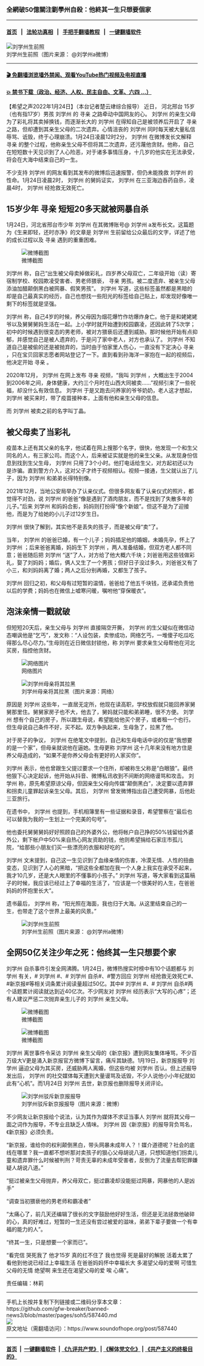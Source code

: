 ### 全網破50億關注劉學州自殺：他終其一生只想要個家
------------------------

#### [首页](https://github.com/gfw-breaker/banned-news3/blob/master/README.md) &nbsp;&nbsp;|&nbsp;&nbsp; [法轮功真相](https://github.com/begood0513/basic/blob/master/README.md)  &nbsp;&nbsp;|&nbsp;&nbsp; [手把手翻墙教程](https://github.com/gfw-breaker/guides/wiki)  &nbsp;&nbsp;|&nbsp;&nbsp; [一键翻墙软件](https://github.com/gfw-breaker/nogfw/blob/master/README.md)  



<div><img alt="刘学州生前照" src="https://img.soundofhope.org/2022-01/gettyimages-1233993068-1643031886122.jpg"/>
<br/><figcaption class="caption">
 刘学州生前照（图片来源： @刘学州a微博）
</figcaption></div><hr/>

#### [ 🎬  免翻墙浏览墙外禁闻、观看YouTube热门视频及电视直播](https://github.com/gfw-breaker/HelloWorld)

#### [ 💥  禁书下载（政治、经济、人权、民主自由、文革、六四 ...）](https://github.com/gfw-breaker/books/blob/master/README.md)

<div><div class="Content__Wrapper sc-1bvya0-0 grZQxZ">
 <p class="meta-top">
  <span class="meta">
   【希望之声2022年1月24日】（本台记者楚云珒综合报导）
  </span>
  近日，
  <ok href="/term/264970">
   河北邢台
  </ok>
  15岁（也有指17岁）男孩
  <ok href="/term/684913">
   刘学州
  </ok>
  的
  <ok href="/term/134296">
   寻亲
  </ok>
  之路牵动中国网友的心。
  <ok href="/term/684913">
   刘学州
  </ok>
  的亲生父母为了彩礼将其卖掉换钱，而逐渐长大的
  <ok href="/term/684913">
   刘学州
  </ok>
  在得知自己是被领养后开启了
  <ok href="/term/134296">
   寻亲
  </ok>
  之路，但却遭到其亲生父母的二次遗弃。心情沮丧的
  <ok href="/term/684913">
   刘学州
  </ok>
  同时每天被大量私信辱骂、诋毁，终于心理崩溃。1月24日凌晨12时2分，
  <ok href="/term/684913">
   刘学州
  </ok>
  在微博发长文解释
  <ok href="/term/134296">
   寻亲
  </ok>
  的整个过程，他称亲生父母不但将其二次遗弃，还污蔑他贪财。他称，自己在短短数十天见识到了人心险恶，对于诸多事情压身，十几岁的他实在无法承受，将会在大海中结束自己的一生。
 </p>
 <p>
  不少支持
  <ok href="/term/684913">
   刘学州
  </ok>
  的网友看到其发布的微博后迅速报警，但仍未能挽救
  <ok href="/term/684913">
   刘学州
  </ok>
  的性命。1月24日凌晨2时，
  <ok href="/term/684913">
   刘学州
  </ok>
  的舅妈证实，
  <ok href="/term/684913">
   刘学州
  </ok>
  在三亚海边吞药自杀，凌晨4时，
  <ok href="/term/684913">
   刘学州
  </ok>
  经抢救无效死亡。
 </p>
 <h2>
  15岁少年
  <ok href="/term/134296">
   寻亲
  </ok>
  短短20多天就被网暴自杀
 </h2>
 <p>
  1月24日，河北省邢台市少年
  <ok href="/term/684913">
   刘学州
  </ok>
  在其微博账号@
  <ok href="/term/684913">
   刘学州
  </ok>
  a发布长文。这篇题为《生来即轻，还时亦净》的文章是
  <ok href="/term/684913">
   刘学州
  </ok>
  生前留给公众最后的文字，详述了他的成长过程以及
  <ok href="/term/134296">
   寻亲
  </ok>
  遇到的重重困难。
 </p>
 <figure class="OImage__StyledFigure-sc-1lfley0-0 hHSfVg">
  <img alt="微博截图" src="https://img.soundofhope.org/2022-01/post-660444-5fd4ea98c7b4d-1643032124941.png"/>
  <br/><figcaption>
   微博截图
  </figcaption>
 </figure>
 <p>
  <ok href="/term/684913">
   刘学州
  </ok>
  称，自己“出生被父母卖掉做彩礼，四岁养父母双亡，二年级开始（读）寄宿制学校、校园欺凌受害者、男老师猥亵，
  <ok href="/term/134296">
   寻亲
  </ok>
  男孩。被二度遗弃、被亲生父母添油加醋颠倒黑白被网暴、假笑男孩”。
  <ok href="/term/684913">
   刘学州
  </ok>
  写道，这些标签虽然都是黑暗的却是自己最真实的经历，自己也想找一些阳光的标签给自己贴上，却发现好像唯一剩下的标签就是坚强。
 </p>
 <p>
  <ok href="/term/684913">
   刘学州
  </ok>
  称，自己4岁的时候，养父母因为烟花爆竹作坊爆炸身亡。他于是和姥姥姥爷以及舅舅舅妈生活在一起。上小学时就开始遭到校园霸凌，还因此转了5次学；初中的时候遇到很变态的男老师，被对方猥亵后还遭到威胁。那时候他开始有点抑郁，并感觉自己是被人遗弃的，于是问了家中老人，对方也承认了。
  <ok href="/term/684913">
   刘学州
  </ok>
  不知道自己是被偷的还是被抛弃的，当时由于怕家里人伤心，一直没有下定决心
  <ok href="/term/134296">
   寻亲
  </ok>
  ，只在宝贝回家志愿者网站登记了一下。直到看到孙海洋一家抱在一起的视频后，他决定开始
  <ok href="/term/134296">
   寻亲
  </ok>
  。
 </p>
 <p>
  2020年12月，
  <ok href="/term/684913">
   刘学州
  </ok>
  在网上发布
  <ok href="/term/134296">
   寻亲
  </ok>
  视频，“我叫
  <ok href="/term/684913">
   刘学州
  </ok>
  ，大概出生于2004到2006年之间，身体健康，大约三个月时在山西大同被卖......”视频引来了一些祝福，却没什么有效信息。
  <ok href="/term/684913">
   刘学州
  </ok>
  于是又跑去问养家的爷爷奶奶，老人这才想起，
  <ok href="/term/684913">
   刘学州
  </ok>
  被买来时，带了疫苗接种本，上面有他和亲生父母的信息。
 </p>
 <p>
  而
  <ok href="/term/684913">
   刘学州
  </ok>
  被卖之前的名字叫丁晶。
 </p>
 <h2>
  被父母卖了当彩礼
 </h2>
 <p>
  疫苗本上还有其父亲的名字，他试着在网上搜那个名字，很快，他发现一个和生父同名的人，有三家公司。而这个人，后来被证实就是他的亲生父亲。从发现身份信息到找到生父生母，
  <ok href="/term/684913">
   刘学州
  </ok>
  只用了3个小时。他打电话给生父，对方起初还以为是诈骗。直到警方介入，这对父子才终于视频相认。视频一接通，生父就认出了儿子，因为
  <ok href="/term/684913">
   刘学州
  </ok>
  和弟弟长得特别像。
 </p>
 <p>
  2021年12月，当地公安局举办了认亲仪式。但很多网友看了认亲仪式的照片，都觉得不对劲，说
  <ok href="/term/684913">
   刘学州
  </ok>
  的爸爸“像是遇到了酒肉朋友，而不是找到了失散多年的儿子。”后来
  <ok href="/term/684913">
   刘学州
  </ok>
  和妈妈合影，妈妈则打扮得“像个新娘”。但这不是为了迎接他，而是为了给她的小儿子过12岁生日。
 </p>
 <p>
  <ok href="/term/684913">
   刘学州
  </ok>
  很快了解到，其实他不是丢失的孩子，而是被父母“卖”了。
 </p>
 <p>
  当年，
  <ok href="/term/684913">
   刘学州
  </ok>
  的爸爸已婚，有一个儿子；妈妈插足他的婚姻，未婚先孕，怀上了
  <ok href="/term/684913">
   刘学州
  </ok>
  ；后来爸爸离婚，妈妈生下
  <ok href="/term/684913">
   刘学州
  </ok>
  ，两人准备结婚，但双方老人都不同意；爸爸随后把
  <ok href="/term/684913">
   刘学州
  </ok>
  “送”了人，对方给了他大概六千块；刘爸爸用这些钱做彩礼，娶了刘妈妈；婚后，俩人又生了一个男孩；但好日子没过多久，刘爸爸又有了小三，和刘妈妈离了婚；两人之后分别再婚，又都生了孩子。
 </p>
 <p>
  <ok href="/term/684913">
   刘学州
  </ok>
  回归之初，和父母有过短暂的温情，爸爸给了他五千块钱，还承诺负责他以后的学费；妈妈也在微信上嘘寒问暖，嘱咐他“穿保暖衣”。
 </p>
 <h2>
  泡沫亲情一戳就破
 </h2>
 <p>
  但短短20天后，亲生父母与
  <ok href="/term/684913">
   刘学州
  </ok>
  直接隔空开撕，
  <ok href="/term/684913">
   刘学州
  </ok>
  的生父疑似在微信动态嘲讽他是“乞丐”，发文称：“人设包装，卖惨成功，网络乞丐，一堆傻子吃瓜吃得那么尽心尽力。”生母则在近日微信封锁他，称
  <ok href="/term/684913">
   刘学州
  </ok>
  要求亲生父母帮他在河北买房，指控他贪财。
 </p>
 <figure class="OImage__StyledFigure-sc-1lfley0-0 hHSfVg">
  <img alt="网络图片" src="https://img.soundofhope.org/2022-01/1643032447629.jpg"/>
  <br/><figcaption>
   网络图片
  </figcaption>
 </figure>
 <figure class="OImage__StyledFigure-sc-1lfley0-0 hHSfVg">
  <img alt="刘学州母亲将其拉黑" src="https://img.soundofhope.org/2022-01/006qjil5gy1gyo1sakzxxj30u04t41kz-1643032512366.jpg"/>
  <br/><figcaption>
   刘学州母亲将其拉黑（图片来源：网络）
  </figcaption>
 </figure>
 <p>
  原因是
  <ok href="/term/684913">
   刘学州
  </ok>
  这些年，一直居无定所，他现在读高职，学校放假就只能回养家舅舅那里住。舅舅家房子也不大，他去了，舅妈就只能和弟弟睡，很不方便。
  <ok href="/term/684913">
   刘学州
  </ok>
  想有个自己的房子，所以跟生母说，希望能给他买个房子，或者租一个也行。但生母说自己条件不好，买不起。双方争执起来，生母急了，拉黑了他。
 </p>
 <p>
  对于房子的争议，
  <ok href="/term/684913">
   刘学州
  </ok>
  在绝笔文中提到，自己和生母电话中说的仅是“我想要的是一个家”，但母亲就说他在逼她。生母更称
  <ok href="/term/684913">
   刘学州
  </ok>
  这十几年来没有地方住是养父母造成的，“如果不是你养父母会有更好的人家买你”。
 </p>
 <p>
  <ok href="/term/684913">
   刘学州
  </ok>
  表示，他也曾跟生父提过要求一个住所，却被称生父称是“白眼狼”。最终他狠下心决定起诉，他开始从抖音、微博私讯收到不间断的网络谩骂和攻击。
  <ok href="/term/684913">
   刘学州
  </ok>
  称，原先希望原谅父母，但因亲生父母向传媒“颠倒黑白”，决定要以遗弃罪和拐卖儿童罪起诉亲生父母。其后，
  <ok href="/term/684913">
   刘学州
  </ok>
  曾发微博指出自己遭受网暴，后他赴三亚旅行。
 </p>
 <p>
  在遗书中，
  <ok href="/term/684913">
   刘学州
  </ok>
  也提到，手机相簿里有一些证据和录音，希望警察在“最后也可以替我为我的一生划上一个完美的句号”。
 </p>
 <p>
  他也委托舅舅舅妈好好照顾自己的外婆外公，他将帐户自己挣的50%钱留给外婆外公，剩下帐户中50%来自热心网友资助的钱，他则希望捐给石家庄市孤儿院，“给那些小朋友们买一些漂亮的衣服和好吃的”。
 </p>
 <p>
  <ok href="/term/684913">
   刘学州
  </ok>
  文末提到，自己这一生见识到了血缘亲情的伤害，冷漠无情、人性的扭曲变态，见识到了人心的黑暗，“把这些全都加在我一个人身上我实在承受不起来，我才10几岁，还是大人眼里的不懂事的小孩子。”
  <ok href="/term/684913">
   刘学州
  </ok>
  写道，等大家看到这篇稿子的时候，我应该已经过上了幸福的生活了，“应该是一个很美好的人生，在爸爸妈妈的怀抱里长大”。
 </p>
 <p>
  遗书最后，
  <ok href="/term/684913">
   刘学州
  </ok>
  称，“阳光照在海面，我也归于大海。从这里结束自己的一生，也带走了这个世界上最美的风景。”
 </p>
 <figure class="OImage__StyledFigure-sc-1lfley0-0 hHSfVg">
  <img alt="刘学州生前照" src="https://img.soundofhope.org/2022-01/006qjil5ly1gylptnlj07j31hw1zuu0x-1643032803744.jpg"/>
  <br/><figcaption>
   刘学州生前照（图片来源： @刘学州a微博）
  </figcaption>
 </figure>
 <h2>
  全网50亿关注少年之死：他终其一生只想要个家
 </h2>
 <p>
  <ok href="/term/684913">
   刘学州
  </ok>
  自杀事件引发全网沸腾。1月24日，微博热搜实时榜中有10个话题都与
  <ok href="/term/684913">
   刘学州
  </ok>
  有关，#
  <ok href="/term/684913">
   刘学州
  </ok>
  #、#
  <ok href="/term/684913">
   刘学州
  </ok>
  自杀#、#警方回应
  <ok href="/term/684913">
   刘学州
  </ok>
  经抢救无效死亡#、#新京报#等相关词条累计阅读量超过50亿。其中#
  <ok href="/term/684913">
   刘学州
  </ok>
  #、#
  <ok href="/term/684913">
   刘学州
  </ok>
  自杀#两个话题累计阅读就达到近40亿次。不少网友对
  <ok href="/term/684913">
   刘学州
  </ok>
  经历表示“大写的心疼”；还有人建议严惩二次抛弃亲生儿子的
  <ok href="/term/684913">
   刘学州
  </ok>
  亲生父母。
 </p>
 <figure class="OImage__StyledFigure-sc-1lfley0-0 hHSfVg">
  <img alt="微博截图" src="https://img.soundofhope.org/2022-01/post-660444-5fd4ea9e7ce1c-1643032704329.png"/>
  <br/><figcaption>
   微博截图
  </figcaption>
 </figure>
 <figure class="OImage__StyledFigure-sc-1lfley0-0 hHSfVg">
  <img alt="微博截图" src="https://img.soundofhope.org/2022-01/post-660442-5fd4e5a2b6fc3-1643032743558.png"/>
  <br/><figcaption>
   微博截图
  </figcaption>
 </figure>
 <p>
  <ok href="/term/684913">
   刘学州
  </ok>
  离世事件令采访
  <ok href="/term/684913">
   刘学州
  </ok>
  亲生父母的《新京报》遭到网友集体唾骂，不少百万级大V更是涌入新京报官方微博下留言，痛斥其缺德。1月19日，新京报报导
  <ok href="/term/684913">
   刘学州
  </ok>
  逼迫父母为其买房，还威胁两人离婚，但这些均被
  <ok href="/term/684913">
   刘学州
  </ok>
  否认。但上述报导发出后，
  <ok href="/term/684913">
   刘学州
  </ok>
  的社交媒体每天遭到大量谩骂及诋毁，不少人说他小小年纪就如此有“心机”。而1月24日
  <ok href="/term/684913">
   刘学州
  </ok>
  去世，新京报也删除报导关闭评论。
 </p>
 <figure class="OImage__StyledFigure-sc-1lfley0-0 hHSfVg">
  <img alt="刘学州驳斥新京报报导" src="https://img.soundofhope.org/2022-01/gettyimages-57604062-1643032861468.jpg"/>
  <br/><figcaption>
   刘学州驳斥新京报报导（图片来源：微博）
  </figcaption>
 </figure>
 <p>
  不少网友让新京报给个说法，认为其作为媒体不求证当事人
  <ok href="/term/684913">
   刘学州
  </ok>
  就将其父母一面之词作为报导，不专业且缺乏人情味。
  <ok href="/term/684913">
   刘学州
  </ok>
  因《新京报》的报导背负骂名，《新京报》必须负责。
 </p>
 <p>
  “新京报，谁给你的权利颠倒黑白，带头网暴未成年人？！媒介道德呢？社会的底线在哪里？我一直都不想听那对卖孩子的狠心父母胡说八道，只想知道他们拐卖儿童和遗弃罪什么时候被判刑？苛责无辜的未成年受害者，反倒为了流量去帮犯罪嫌疑人胡说八道。”
 </p>
 <p>
  ​​​“挺过被亲生父母抛弃，养父母双亡，挺过霸凌却没能挺过网暴，网暴他的人是凶手”
 </p>
 <p>
  “调查当初猥亵他的男老师和霸凌者”
 </p>
 <p>
  “太痛心了，前几天还编辑了很长的文字鼓励他好好生活，但还是无法拯救他破碎的心，真的好难过，短暂的一生还没有尝过被爱的滋味，弟弟下辈子要做一个有幸福的能力的人”。
 </p>
 <p>
  “终其一生，只是想要一个家而已”。
 </p>
 <p>
  “看完信 哭死我了 他才15岁 真的扛不住了 我也觉得 死是最好的解脱 活着太累了 看他到他说已经过上幸福生活 在爸爸妈妈怀中幸福长大 多渴望父母的爱啊 可惜生父母的无情 绝望啊 来生还在渴望父母的爱 唉 心痛”。
 </p>
 <p class="meta-btm">
  责任编辑：林莉
 </p>
</div>
</div>
<hr/>
手机上长按并复制下列链接或二维码分享本文章：<br/>
https://github.com/gfw-breaker/banned-news3/blob/master/pages/soh5/587440.md <br/>
<a href='https://github.com/gfw-breaker/banned-news3/blob/master/pages/soh5/587440.md'><img src='https://github.com/gfw-breaker/banned-news3/blob/master/pages/soh5/587440.md.png'/></a> <br/>
原文地址（需翻墙访问）：https://www.soundofhope.org/post/587440


------------------------
#### [首页](https://github.com/gfw-breaker/banned-news3/blob/master/README.md) &nbsp;|&nbsp; [一键翻墙软件](https://github.com/gfw-breaker/nogfw/blob/master/README.md) &nbsp;| [《九评共产党》](https://github.com/gfw-breaker/9ping.md/blob/master/README.md#九评之一评共产党是什么) | [《解体党文化》](https://github.com/gfw-breaker/jtdwh.md/blob/master/README.md) | [《共产主义的终极目的》](https://github.com/gfw-breaker/gczydzjmd.md/blob/master/README.md)


<img src='http://gfw-breaker.win/banned-news3/pages/soh5/587440.md' width='0px' height='0px'/>